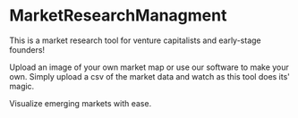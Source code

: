# MarketResearchManagment

This is a market research tool for venture capitalists and early-stage founders! 

Upload an image of your own market map or use our software to make your own. Simply upload a csv of the market data and watch as this tool does its' magic.

Visualize emerging markets with ease. 
